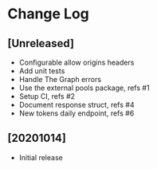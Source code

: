 # Change Log


## [Unreleased]

  - Configurable allow origins headers
  - Add unit tests
  - Handle The Graph errors
  - Use the external pools package, refs #1
  - Setup CI, refs #2
  - Document response struct, refs #4
  - New tokens daily endpoint, refs #6


## [20201014]

  - Initial release
